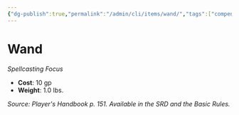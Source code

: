 ```yaml
---
{"dg-publish":true,"permalink":"/admin/cli/items/wand/","tags":["compendium/src/5e/phb","item/gear/spellcasting-focus"],"updated":"2025-01-11T15:32:21.480+00:00"}
---
```


# Wand
*Spellcasting Focus*  

- **Cost**: 10 gp
- **Weight**: 1.0 lbs.

*Source: Player's Handbook p. 151. Available in the SRD and the Basic Rules.*